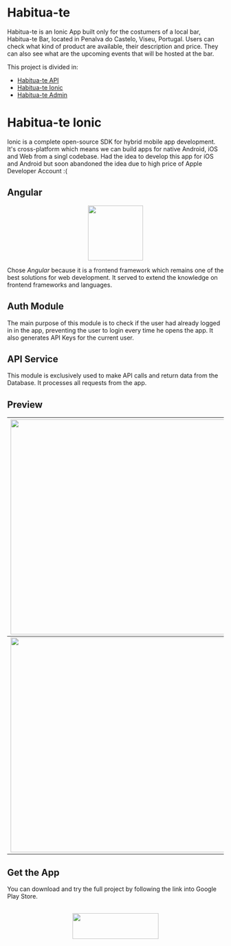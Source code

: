 # Habitua-te

Habitua-te is an Ionic App built only for the costumers of a local bar, Habitua-te Bar, located in Penalva do Castelo, Viseu, Portugal. Users can check what kind of product are available, their description and price. They can also see what are the upcoming events that will be hosted at the bar.

This project is divided in:

* [Habitua-te API](https://www.github.com/paulogil93/habitua-te-api)
* [Habitua-te Ionic](https://www.github.com/paulogil93/habitua-te-ionic)
* [Habitua-te Admin](https://www.github.com/paulogil93/habitua-te-admin)



# Habitua-te Ionic

Ionic is a complete open-source SDK for hybrid mobile app development. It's cross-platform which means we can build apps for native Android, iOS and Web from a singl codebase. Had the idea to develop this app for iOS and Android but soon abandoned the idea due to high price of Apple Developer Account :(

## Angular  

<p align="center">
	<img src="https://pluralsight2.imgix.net/paths/images/angular-14a0f6532f.png" width=128 height=128/>
</p>

Chose _Angular_ because it is a frontend framework which remains one of the best solutions for web development. It served to extend the knowledge on frontend frameworks and languages.

## Auth Module

The main purpose of this module is to check if the user had already logged in in the app, preventing the user to login every time he opens the app. It also generates API Keys for the current user.

## API Service

This module is exclusively used to make API calls and return data from the Database. It processes all requests from the app.

## Preview



|<img src="https://i.imgur.com/OLz0njk.jpg" width=500/>|<img src="https://i.imgur.com/vIs7Ozq.jpg" width=500/>|<img src="https://i.imgur.com/81YtYMY.jpg" width=500/>|<img src="https://i.imgur.com/eG1dnNb.jpg" width=500/>|
|:-------------------:|:-------------------:|:-------------------:|:-------------------:|
|<img src="https://i.imgur.com/acdecsK.jpg" width=500/>|<img src="https://i.imgur.com/rf0wBnZ.jpg" width=500/>|<img src="https://i.imgur.com/ops0Eqe.jpg" width=500/>|<img src="https://i.imgur.com/0QR2L7K.jpg" width=500/>|



## Get the App

You can download and try the full project by following the link into Google Play Store.
<br>
<br>
<p align="center">
	<a href="https://play.google.com/store/apps/details?id=com.paulogil.habitua_te">
		<img src="https://lh3.googleusercontent.com/1hJj6Aw2k6cEyFu10xdj5riLo0wBGFKE5XnbGaymhgo1z8Tsr8EpfJr2jbQFRxDONvwk6lak-62F2Fx7-_jp-ykJKA=w1000" width=200 height=60>
	</a>
</p>
